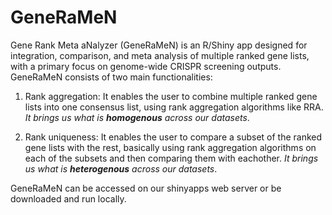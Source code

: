 # GeneRaMeN
Gene Rank Meta aNalyzer (GeneRaMeN) is an R/Shiny app designed for integration, comparison, and meta analysis of multiple ranked gene lists, with a primary focus on genome-wide CRISPR screening outputs. GeneRaMeN consists of two main functionalities: 

1. Rank aggregation: It enables the user to combine multiple ranked gene lists into one consensus list, using rank aggregation algorithms like RRA. *It brings us what is **homogenous** across our datasets*.

2. Rank uniqueness: It enables the user to compare a subset of the ranked gene lists with the rest, basically using rank aggregation algorithms on each of the subsets and then comparing them with eachother. *It brings us what is **heterogenous** across our datasets*.

GeneRaMeN can be accessed on our shinyapps web server <link> or be downloaded and run locally.
